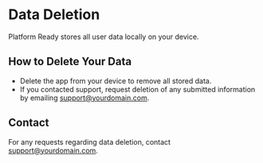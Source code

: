 # Data Deletion

Platform Ready stores all user data locally on your device.

## How to Delete Your Data
- Delete the app from your device to remove all stored data.
- If you contacted support, request deletion of any submitted information by emailing support@yourdomain.com.

## Contact
For any requests regarding data deletion, contact support@yourdomain.com.
